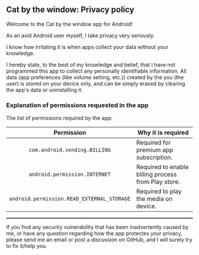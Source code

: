 ## Cat by the window: Privacy policy

Welcome to the Cat by the window app for Android!

As an avid Android user myself, I take privacy very seriously.

I know how irritating it is when apps collect your data without your knowledge.

I hereby state, to the best of my knowledge and belief, that I have not programmed this app to collect any personally identifiable information. All data (app preferences (like volume setting, etc.)) created by the you (the user) is stored on your device only, and can be simply erased by clearing the app's data or uninstalling it.

### Explanation of permissions requested in the app

The list of permissions required by the app:
<br/>

| Permission | Why it is required |
| :---: | --- |
| `com.android.vending.BILLING` | Required for premium app subscription. |
| `android.permission.INTERNET` | Required to enable billing process from Play store. |
| `android.permission.READ_EXTERNAL_STORAGE` | Required to play the media on device. |

 <hr style="border:1px solid gray">

If you find any security vulnerability that has been inadvertently caused by me, or have any question regarding how the app protectes your privacy, please send me an email or post a discussion on GitHub, and I will surely try to fix it/help you.
